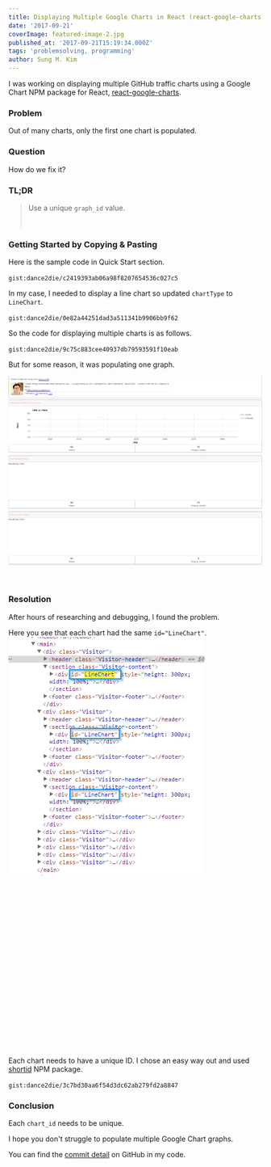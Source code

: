 ```yaml
---
title: Displaying Multiple Google Charts in React (react-google-charts)
date: '2017-09-21'
coverImage: featured-image-2.jpg
published_at: '2017-09-21T15:19:34.000Z'
tags: 'problemsolving, programming'
author: Sung M. Kim
---
```


I was working on displaying multiple GitHub traffic charts using a Google Chart NPM package for React, [react-google-charts](https://www.npmjs.com/package/react-google-charts).

### Problem

Out of many charts, only the first one chart is populated.

### Question

How do we fix it?

### TL;DR

> Use a unique `graph_id` value.
> 
>  

### Getting Started by Copying & Pasting

Here is the sample code in Quick Start section.

`gist:dance2die/c2419393ab06a98f8207654536c027c5`

In my case, I needed to display a line chart so updated `chartType` to `LineChart`.

`gist:dance2die/0e82a44251dad3a511341b9906bb9f62`

So the code for displaying multiple charts is as follows.

`gist:dance2die/9c75c883cee40937db79593591f10eab`

But for some reason, it was populating one graph.

![](./images/chrome_2017-09-21_10-01-50-1.png)

 

### Resolution

After hours of researching and debugging, I found the problem.

Here you see that each chart had the same `id="LineChart"`.![](./images/chrome_2017-09-21_10-04-29.png)

 

 

 

 

 

 

 

 

 

 

 

Each chart needs to have a unique ID. I chose an easy way out and used [shortid](https://www.npmjs.com/package/shortid) NPM package.

`gist:dance2die/3c7bd30aa6f54d3dc62ab279fd2a8847`

### Conclusion

Each `chart_id` needs to be unique.

I hope you don't struggle to populate multiple Google Chart graphs.

You can find the [commit detail](https://github.com/dance2die/github-traffic-views/commit/ec52a1849445268f2fca78310c54648436f85cf1#diff-f36f57d6970b0b90b039d04da7cda2f8L52) on GitHub in my code.

